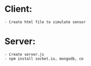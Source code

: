 # Client:
    - Create html file to simulate sensor

# Server:
    - Create server.js
    - npm install socket.io, mongodb, co